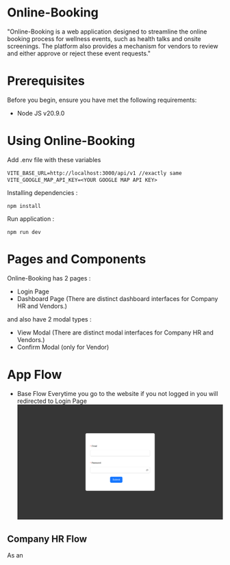 # Online-Booking

"Online-Booking is a web application designed to streamline the online booking process for wellness events, such as health talks and onsite screenings. The platform also provides a mechanism for vendors to review and either approve or reject these event requests."


# Prerequisites

Before you begin, ensure you have met the following requirements:
* Node JS v20.9.0

# Using Online-Booking
Add .env file with these variables
```env
VITE_BASE_URL=http://localhost:3000/api/v1 //exactly same
VITE_GOOGLE_MAP_API_KEY=<YOUR GOOGLE MAP API KEY>
```

Installing dependencies :
```
npm install
```
Run application :
```
npm run dev
```

# Pages and Components
Online-Booking has 2 pages : 
- Login Page
- Dashboard Page (There are distinct dashboard interfaces for Company HR and Vendors.)

and also have 2 modal types :
- View Modal (There are distinct modal interfaces for Company HR and Vendors.)
- Confirm Modal (only for Vendor)

# App Flow

- Base Flow
Everytime you go to the website if you not logged in you will redirected to Login Page
![Login Page Image](https://github.com/sutanarief/online-booking-fe/blob/main/src/assets/loginPage.png)


## Company HR Flow
As an 

